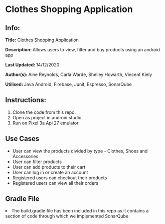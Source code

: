 # Clothes Shopping Application
<h2>Info:</h2>
<p><b>Title: </b>Clothes Shopping Application</p>
<p><b>Description: </b>Allows users to view, filter and buy products using an android app</p>
<p><b>Last Updated: </b>14/12/2020</p>
<p><b>Author(s): </b>Aine Reynolds, Carla Warde, Shelley Howarth, Vincent Kiely</p>
<p><b>Utilised: </b>Java Android, Firebase, Junit, Espresso, SonarQube</p>

<h2>Instructions:</h2>
<ol>
  <li>Clone the code from this repo.</li>
  <li>Open as project in android studio</li>
  <li>Run on Pixel 3a Api 27 emulator</li>
</ol>

<h2>Use Cases</h2>
<ul>
<li>User can view the products divided by type - Clothes, Shoes and Accessories</li>
<li>User can filter products</li>
<li>User can add products to their cart</li>
<li>User can log in or create an account</li>
<li>Registered users can checkout their products</li>
<li>Registered users can view all their orders</li>
</ul>

<h2>Gradle File</h2>
<li>The build.gradle file has been included in this repo as it contains a section of code through which we implemented SonarQube</li>